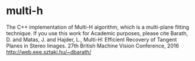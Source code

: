 # multi-h

The C++ implementation of Multi-H algorithm, which is a multi-plane fitting technique. 
If you use this work for Academic purposes, please cite Barath, D. and Matas, J. and Hajder, L., Multi-H: Efficient Recovery of Tangent Planes in Stereo Images. 27th British Machine Vision Conference, 2016 http://web.eee.sztaki.hu/~dbarath/
